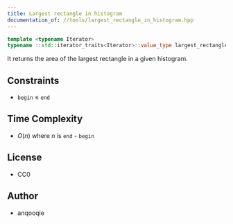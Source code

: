 ```yaml
---
title: Largest rectangle in histogram
documentation_of: //tools/largest_rectangle_in_histogram.hpp
---
```


```cpp
template <typename Iterator>
typename ::std::iterator_traits<Iterator>::value_type largest_rectangle_in_histogram(Iterator begin, Iterator end);
```

It returns the area of the largest rectangle in a given histogram.

## Constraints
- `begin` $\leq$ `end`

## Time Complexity
- $O(n)$ where $n$ is `end` - `begin`

## License
- CC0

## Author
- anqooqie
